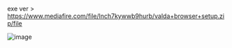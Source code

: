 exe ver   >   https://www.mediafire.com/file/lnch7kywwb9hurb/valda+browser+setup.zip/file

![image](https://github.com/Valdemir-DSW/valda-browser/assets/134114016/f6f3c22c-06d5-40bf-8f89-d3d8cb5fe539)


